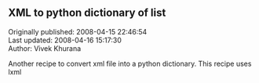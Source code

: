 ## XML to python dictionary of list  
Originally published: 2008-04-15 22:46:54  
Last updated: 2008-04-16 15:17:30  
Author: Vivek Khurana  
  
Another recipe to convert xml file into a python dictionary. This recipe uses lxml